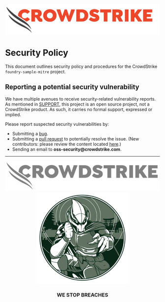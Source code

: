 ![CrowdStrike Falcon](/images/cs-logo.png?raw=true?raw=true)

# Security Policy

This document outlines security policy and procedures for the CrowdStrike `foundry-sample-mitre` project.

## Reporting a potential security vulnerability

We have multiple avenues to receive security-related vulnerability reports.
As mentioned in [SUPPORT](https://github.com/CrowdStrike/foundry-sample-mitre/blob/main/SUPPORT.md), this project is an open source project, not a CrowdStrike product. As such, it carries no formal support, expressed or implied.

Please report suspected security vulnerabilities by:

- Submitting
  a [bug](https://github.com/CrowdStrike/foundry-sample-mitre/issues/new?assignees=&labels=bug+%3Abug%3A&template=bug_report.md&title=%5B+BUG+%5D+...).
- Submitting a [pull request](https://github.com/CrowdStrike/foundry-sample-mitre/pulls) to potentially resolve the issue. (New
  contributors: please review the content
  located [here](https://github.com/CrowdStrike/foundry-sample-mitre/blob/main/CONTRIBUTING.md).)
- Sending an email to __oss-security@crowdstrike.com__.

---

<p align="center"><img src="https://raw.githubusercontent.com/CrowdStrike/falconpy/main/docs/asset/cs-logo-footer.png"><BR/><img width="300px" src="https://raw.githubusercontent.com/CrowdStrike/falconpy/main/docs/asset/adversary-goblin-panda.png"></P>
<h3><P align="center">WE STOP BREACHES</P></h3>
